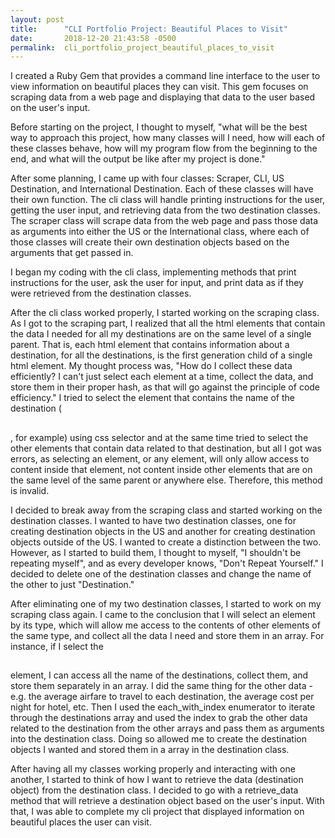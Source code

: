 ```yaml
---
layout: post
title:      "CLI Portfolio Project: Beautiful Places to Visit"
date:       2018-12-20 21:43:58 -0500
permalink:  cli_portfolio_project_beautiful_places_to_visit
---
```



I created a Ruby Gem that provides a command line interface to the user to view information on beautiful places they can visit. This gem focuses on scraping data from a web page and displaying that data to the user based on the user's input. 

Before starting on the project, I thought to myself, "what will be the best way to approach this project, how many classes will I need, how will each of these classes behave, how will my program flow from the beginning to the end, and what will the output be like after my project is done." 

After some planning, I came up with four classes: Scraper, CLI, US Destination, and International Destination. Each of these classes will have their own function. The cli class will handle printing instructions for the user, getting the user input, and retrieving data from the two destination classes. The scraper class will scrape data from the web page and pass those data as arguments into either the US or the International class, where each of those classes will create their own destination objects based on the arguments that get passed in. 

I began my coding with the cli class, implementing methods that print instructions for the user, ask the user for input, and print data as if they were retrieved from the destination classes. 

After the cli class worked properly, I started working on the scraping class. As I got to the scraping part, I realized that all the html elements that contain the data I needed for all my destinations are on the same level of a single parent. That is, each html element that contains information about a destination, for all the destinations, is the first generation child of a single html element. My thought process was, "How do I collect these data efficiently? I can't just select each element at a time, collect the data, and store them in their proper hash, as that will go against the principle of code efficiency." I tried to select the element that contains the name of the destination (<h2></h2>, for example) using css selector and at the same time tried to select the other elements that contain data related to that destination, but all I got was errors, as selecting an element, or any element, will only allow access to content inside that element, not content inside other elements that are on the same level of the same parent or anywhere else. Therefore, this method is invalid. 

I decided to break away from the scraping class and started working on the destination classes. I wanted to have two destination classes, one for creating destination objects in the US and another for creating destination objects outside of the US. I wanted to create a distinction between the two. However, as I started to build them, I thought to myself, "I shouldn't be repeating myself", and as every developer knows, "Don't Repeat Yourself." I decided to delete one of the destination classes and change the name of the other to just "Destination."

After eliminating one of my two destination classes, I started to work on my scraping class again. I came to the conclusion that I will select an element by its type, which will allow me access to the contents of other elements of the same type, and collect all the data I need and store them in an array. For instance, if I select the <h2></h2> element, I can access all the name of the destinations, collect them, and store them separately in an array. I did the same thing for the other data - e.g. the average airfare to travel to each destination, the average cost per night for hotel, etc. Then I used the each_with_index enumerator to iterate through the destinations array and used the index to grab the other data related to the destination from the other arrays and pass them as arguments into the destination class. Doing so allowed me to create the destination objects I wanted and stored them in a array in the destination class. 

After having all my classes working properly and interacting with one another, I started to think of how I want to retrieve the data (destination object) from the destination class. I decided to go with a retrieve_data method that will retrieve a destination object based on the user's input. With that, I was able to complete my cli project that displayed information on beautiful places the user can visit.
